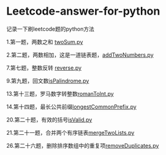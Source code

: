 # Leetcode-answer-for-python
记录一下刷leetcode题的python方法

1.第一题，两数之和 [twoSum.py](https://github.com/Blacksheep1995/Leetcode-answer-python-/blob/master/twoSum.py) 

2.第二题，两数相加，这是一道链表题，[addTwoNumbers.py](https://github.com/Blacksheep1995/Leetcode-answer-python-/blob/master/addTwoNumbers.py)

7.第七题，整数反转 [reverse.py](https://github.com/Blacksheep1995/Leetcode-answer-python-/blob/master/reverse.py)

9.第九题，回文数[isPalindrome.py](https://github.com/Blacksheep1995/Leetcode-answer-python-/blob/master/isPalindrome.py)

13.第十三题，罗马数字转整数[romanToInt.py](https://github.com/Blacksheep1995/Leetcode-answer-for-python/blob/master/romanToInt.py)

14.第十四题，最长公共前缀[longestCommonPrefix.py](https://github.com/Blacksheep1995/Leetcode-answer-for-python/blob/master/longestCommonPrefix.py)

20.第二十题，有效的括号[isValid.py](https://github.com/Blacksheep1995/Leetcode-answer-for-python/blob/master/isValid.py)

21.第二十一题，合并两个有序链表[mergeTwoLists.py](https://github.com/Blacksheep1995/Leetcode-answer-for-python/blob/master/mergeTwoLists.py)

26.第二十六题，删除排序数组中的重复项[removeDuplicates.py](https://github.com/Blacksheep1995/Leetcode-answer-for-python/blob/master/removeDuplicates.py)
